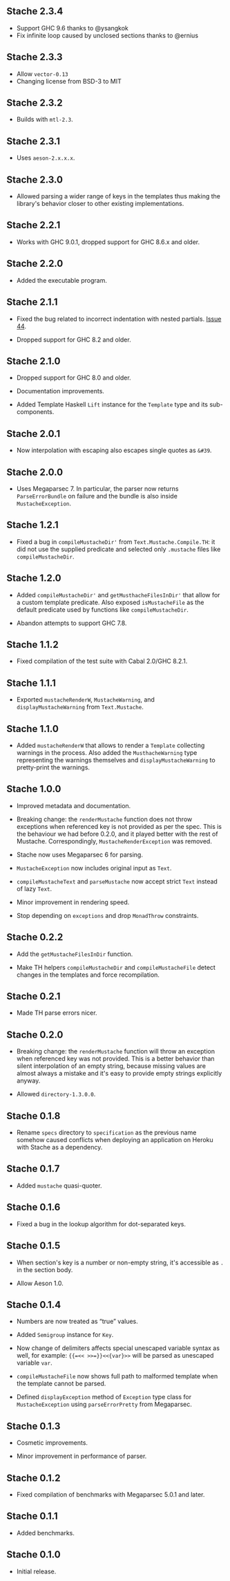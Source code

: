 ## Stache 2.3.4
* Support GHC 9.6 thanks to @ysangkok
* Fix infinite loop caused by unclosed sections thanks to @ernius

## Stache 2.3.3

* Allow `vector-0.13`
* Changing license from BSD-3 to MIT

## Stache 2.3.2

* Builds with `mtl-2.3`.

## Stache 2.3.1

* Uses `aeson-2.x.x.x`.

## Stache 2.3.0

* Allowed parsing a wider range of keys in the templates thus making the
  library's behavior closer to other existing implementations.

## Stache 2.2.1

* Works with GHC 9.0.1, dropped support for GHC 8.6.x and older.

## Stache 2.2.0

* Added the executable program.

## Stache 2.1.1

* Fixed the bug related to incorrect indentation with nested partials.
  [Issue 44](https://github.com/stackbuilders/stache/issues/44).

* Dropped support for GHC 8.2 and older.

## Stache 2.1.0

* Dropped support for GHC 8.0 and older.

* Documentation improvements.

* Added Template Haskell `Lift` instance for the `Template` type and its
  sub-components.

## Stache 2.0.1

* Now interpolation with escaping also escapes single quotes as `&#39`.

## Stache 2.0.0

* Uses Megaparsec 7. In particular, the parser now returns
  `ParseErrorBundle` on failure and the bundle is also inside
  `MustacheException`.

## Stache 1.2.1

* Fixed a bug in `compileMustacheDir'` from `Text.Mustache.Compile.TH`: it
  did not use the supplied predicate and selected only `.mustache` files
  like `compileMustacheDir`.

## Stache 1.2.0

* Added `compileMustacheDir'` and `getMusthacheFilesInDir'` that allow for a
  custom template predicate. Also exposed `isMustacheFile` as the default
  predicate used by functions like `compileMustacheDir`.

* Abandon attempts to support GHC 7.8.

## Stache 1.1.2

* Fixed compilation of the test suite with Cabal 2.0/GHC 8.2.1.

## Stache 1.1.1

* Exported `mustacheRenderW`, `MustacheWarning`, and
  `displayMustacheWarning` from `Text.Mustache`.

## Stache 1.1.0

* Added `mustacheRenderW` that allows to render a `Template` collecting
  warnings in the process. Also added the `MusthacheWarning` type
  representing the warnings themselves and `displayMustacheWarning` to
  pretty-print the warnings.

## Stache 1.0.0

* Improved metadata and documentation.

* Breaking change: the `renderMustache` function does not throw exceptions
  when referenced key is not provided as per the spec. This is the behaviour
  we had before 0.2.0, and it played better with the rest of Mustache.
  Correspondingly, `MustacheRenderException` was removed.

* Stache now uses Megaparsec 6 for parsing.

* `MustacheException` now includes original input as `Text`.

* `compileMustacheText` and `parseMustache` now accept strict `Text` instead
  of lazy `Text`.

* Minor improvement in rendering speed.

* Stop depending on `exceptions` and drop `MonadThrow` constraints.

## Stache 0.2.2

* Add the `getMustacheFilesInDir` function.

* Make TH helpers `compileMustacheDir` and `compileMustacheFile` detect
  changes in the templates and force recompilation.

## Stache 0.2.1

* Made TH parse errors nicer.

## Stache 0.2.0

* Breaking change: the `renderMustache` function will throw an exception
  when referenced key was not provided. This is a better behavior than
  silent interpolation of an empty string, because missing values are almost
  always a mistake and it's easy to provide empty strings explicitly anyway.

* Allowed `directory-1.3.0.0`.

## Stache 0.1.8

* Rename `specs` directory to `specification` as the previous name somehow
  caused conflicts when deploying an application on Heroku with Stache as a
  dependency.

## Stache 0.1.7

* Added `mustache` quasi-quoter.

## Stache 0.1.6

* Fixed a bug in the lookup algorithm for dot-separated keys.

## Stache 0.1.5

* When section's key is a number or non-empty string, it's accessible as `.`
  in the section body.

* Allow Aeson 1.0.

## Stache 0.1.4

* Numbers are now treated as “true” values.

* Added `Semigroup` instance for `Key`.

* Now change of delimiters affects special unescaped variable syntax as
  well, for example: `{{=<< >>=}}<<{var}>>` will be parsed as unescaped
  variable `var`.

* `compileMustacheFile` now shows full path to malformed template when the
  template cannot be parsed.

* Defined `displayException` method of `Exception` type class for
  `MustacheException` using `parseErrorPretty` from Megaparsec.

## Stache 0.1.3

* Cosmetic improvements.

* Minor improvement in performance of parser.

## Stache 0.1.2

* Fixed compilation of benchmarks with Megaparsec 5.0.1 and later.

## Stache 0.1.1

* Added benchmarks.

## Stache 0.1.0

* Initial release.
